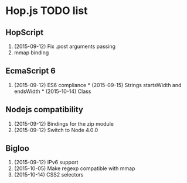 
Hop.js TODO list
================


HopScript
---------

  1. (2015-09-12) Fix .post arguments passing
  2. mmap binding
  

EcmaScript 6
------------

  1. (2015-09-12) ES6 compliance
    * (2015-09-15) Strings startsWidth and endsWidth
    * (2015-10-14) Class


Nodejs compatibility
--------------------

  1. (2015-09-12) Bindings for the zip module
  2. (2015-09-12) Switch to Node 4.0.0


Bigloo
------

  1. (2015-09-12) IPv6 support
  2. (2015-10-05) Make regexp compatible with mmap
  3. (2015-10-14) CSS2 selectors
